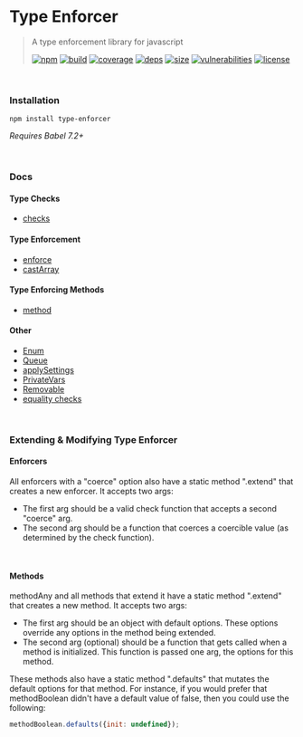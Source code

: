 # Type Enforcer

> A type enforcement library for javascript
>
> [![npm][npm]][npm-url]
[![build][build]][build-url]
[![coverage][coverage]][coverage-url]
[![deps][deps]][deps-url]
[![size][size]][size-url]
[![vulnerabilities][vulnerabilities]][vulnerabilities-url]
[![license][license]][license-url]


<br><a name="Installation"></a>

### Installation
```
npm install type-enforcer
```
_Requires Babel 7.2+_

<br><a name="Docs"></a>

### Docs
#### Type Checks
- [checks](docs/checks.md)

#### Type Enforcement
- [enforce](docs/enforce.md)
- [castArray](docs/castArray.md)

#### Type Enforcing Methods
- [method](docs/method.md)

#### Other
- [Enum](docs/Enum.md)
- [Queue](docs/Queue.md)
- [applySettings](docs/applySettings.md)
- [PrivateVars](docs/PrivateVars.md)
- [Removable](docs/Removable.md)
- [equality checks](docs/equality.md)

<br>

### Extending & Modifying Type Enforcer

#### Enforcers
All enforcers with a "coerce" option also have a static method ".extend" that creates a new enforcer. It accepts two args:
- The first arg should be a valid check function that accepts a second "coerce" arg.
- The second arg should be a function that coerces a coercible value (as determined by the check function).

<br>

#### Methods
methodAny and all methods that extend it have a static method ".extend" that creates a new method. It accepts two args:
- The first arg should be an object with default options. These options override any options in the method being extended.
- The second arg (optional) should be a function that gets called when a method is initialized. This function is passed one arg, the options for this method.

These methods also have a static method ".defaults" that mutates the default options for that method. For instance, if you would prefer that methodBoolean didn't have a default value of false, then you could use the following:
``` javascript
methodBoolean.defaults({init: undefined});
```

[npm]: https://img.shields.io/npm/v/type-enforcer.svg
[npm-url]: https://npmjs.com/package/type-enforcer
[build]: https://travis-ci.org/DarrenPaulWright/type-enforcer.svg?branch&#x3D;master
[build-url]: https://travis-ci.org/DarrenPaulWright/type-enforcer
[coverage]: https://coveralls.io/repos/github/DarrenPaulWright/type-enforcer/badge.svg?branch&#x3D;master
[coverage-url]: https://coveralls.io/github/DarrenPaulWright/type-enforcer?branch&#x3D;master
[deps]: https://david-dm.org/darrenpaulwright/type-enforcer.svg
[deps-url]: https://david-dm.org/darrenpaulwright/type-enforcer
[size]: https://packagephobia.now.sh/badge?p&#x3D;type-enforcer
[size-url]: https://packagephobia.now.sh/result?p&#x3D;type-enforcer
[vulnerabilities]: https://snyk.io/test/github/DarrenPaulWright/type-enforcer/badge.svg?targetFile&#x3D;package.json
[vulnerabilities-url]: https://snyk.io/test/github/DarrenPaulWright/type-enforcer?targetFile&#x3D;package.json
[license]: https://img.shields.io/github/license/DarrenPaulWright/type-enforcer.svg
[license-url]: https://npmjs.com/package/type-enforcer/LICENSE.md
